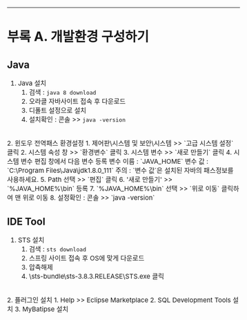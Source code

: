 <style>
body, p, li {
   font-size: 15px;
}
</style>

***
  
# 부록 A. 개발환경 구성하기

## Java

1. Java 설치
    1. 검색 : `java 8 download`
    2. 오라클 자바사이트 접속 후 다운로드
    3. 디폴트 설정으로 설치
    4. 설치확인 : 콘솔 >> `java -version`
<br/>
2. 윈도우 전역패스 환경설정
    1. 제어판\시스템 및 보안\시스템 >> `고급 시스템 설정` 클릭
    2. 시스템 속성 창 >> `환경변수` 클릭
    3. 시스템 변수 >> `새로 만들기` 클릭
    4. 시스템 변수 편집 창에서 다음 변수 등록
    변수 이름 : `JAVA_HOME`
    변수 값 : `C:\Program Files\Java\jdk1.8.0_111`
    주의 : `변수 값`은 설치된 자바의 패스정보를 사용하세요.
    5. Path 선택 >> `편집` 클릭
    6. '새로 만들기' >> `%JAVA_HOME%\bin` 등록
    7. `%JAVA_HOME%\bin` 선택 >> `위로 이동` 클릭하여 맨 위로 이동
    8. 설정확인 : 콘솔 >> `java -version`

## IDE Tool

1. STS 설치
    1. 검색 : `sts download`
    2. 스프링 사이트 접속 후 OS에 맞게 다운로드
    3. 압축해제
    4. \sts-bundle\sts-3.8.3.RELEASE\STS.exe 클릭
<br/>
2. 플러그인 설치
    1. Help >> Eclipse Marketplace
    2. SQL Development Tools 설치
    3. MyBatipse 설치
